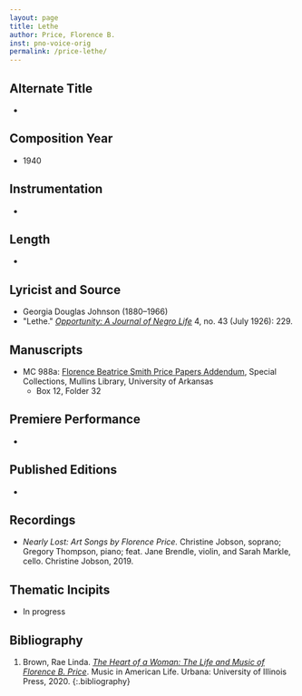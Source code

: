 ```yaml
---
layout: page
title: Lethe
author: Price, Florence B.
inst: pno-voice-orig
permalink: /price-lethe/
---
```


## Alternate Title
- 

## Composition Year
- 1940

## Instrumentation
- 

## Length
- 

## Lyricist and Source
- Georgia Douglas Johnson (1880&ndash;1966)
- "Lethe." [*Opportunity: A Journal of Negro Life*](https://books.google.com/books?id=Wf0qAAAAMAAJ) 4, no. 43 (July 1926): 229.

## Manuscripts
- MC 988a: <a href="https://uark.as.atlas-sys.com/repositories/2/resources/1522" target="_blank">Florence Beatrice Smith Price Papers Addendum</a>, Special Collections, Mullins Library, University of Arkansas
    * Box 12, Folder 32

## Premiere Performance
- 

## Published Editions
- 

## Recordings
- *Nearly Lost: Art Songs by Florence Price.* Christine Jobson, soprano; Gregory Thompson, piano; feat. Jane Brendle, violin, and Sarah Markle, cello. Christine Jobson, 2019.

## Thematic Incipits
- In progress

## Bibliography
1. Brown, Rae Linda. <a href="https://www.worldcat.org/title/1122800180" target="_blank">*The Heart of a Woman: The Life and Music of Florence B. Price*</a>. Music in American Life. Urbana: University of Illinois Press, 2020.
{:.bibliography}
